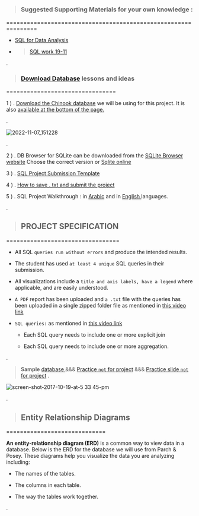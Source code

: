 


> ### Suggested Supporting Materials for your own knowledge :


===============================================================


- [ SQL for Data Analysis](https://github.com/nancyalaswad90/nancyalaswad90/blob/master/Certification%20as%20Oracle%20developer%20professional%20.md)


- > [SQL work 19-11](https://docs.google.com/presentation/d/1R4wSPqg5bMT4PBB0rGpM836UvBh6pbDfiJZ7N2LtSKo/edit#slide=id.ge1e60c3288_0_12)

.


> ### [Download Database](https://learn.udacity.com/nanodegrees/nd098-mcit/parts/cd0023/lessons/ls0527/concepts/f9b933c4-678b-47e2-b624-0531e18a21e6) lessons and ideas 


================================


1 ) . [Download the Chinook database](https://video.udacity-data.com/topher/2021/March/6053d783_chinook-db/chinook-db.zip) we will be using for this project. It is also [available at the bottom of the page.](https://learn.udacity.com/nanodegrees/nd098-mcit/parts/cd0023/lessons/ls0527/concepts/f9b933c4-678b-47e2-b624-0531e18a21e6)



.


![2022-11-07_151228](https://user-images.githubusercontent.com/36210723/200319196-887e8b39-900b-4e70-9ab3-48d7a6897264.png)



.


2 ) .  DB Browser for SQLite can be downloaded from the [SQLite Browser website](https://sqlitebrowser.org/dl/) Choose the correct version or [Sqlite online](https://sqliteonline.com/)




3 ) . [SQL Project Submission Template](https://video.udacity-data.com/topher/2018/May/5afd9585_sql-project-submission-template-1/sql-project-submission-template-1.pptx)





4 ) . [How to save . txt  and submit the project](https://www.youtube.com/watch?v=DPI-EEfydH0)





5 ) . SQL Project Walkthrough  :  in [Arabic]()  and in [English ](https://www.youtube.com/watch?v=sO1I4ddw4jI) languages.






.


> ## PROJECT SPECIFICATION

=================================

- All SQL `queries run without errors`  and produce the intended results.

- The student has used `at least 4 unique` SQL queries in their submission.

- All visualizations include a `title and axis labels, have a legend`  where applicable, and are easily understood.

- `A PDF` report has been uploaded and `a .txt` file with the queries has been uploaded in a single zipped folder file as mentioned in [this video link](https://www.youtube.com/watch?v=DPI-EEfydH0)


-  `SQL queries:`   as mentioned in [this video link]()
    
    -  Each SQL query needs to include one or more explicit join

    -   Each SQL query needs to include one or more aggregation.



.



> **Sample**  [database ](https://github.com/Self-Education-for-Business-analyst/RISE-Youth-Path-Connect-Lite-profile-README.md/blob/main/pandp.db)  &&& [Practice `not` for project](https://github.com/Self-Education-for-Business-analyst/RISE-Youth-Path-Connect-Lite-profile-README.md/blob/main/Queries.txt) &&& [Practice  slide `not` for project](https://github.com/Self-Education-for-Business-analyst/RISE-Youth-Path-Connect-Lite-profile-README.md/blob/main/SQL%20Practice%20Project.pdf)
.





![screen-shot-2017-10-19-at-5 33 45-pm](https://user-images.githubusercontent.com/36210723/202038328-73cdd6aa-b510-4519-a8e5-3e8a6192ce5d.png)


.



> ## Entity Relationship Diagrams


=============================


**An entity-relationship diagram (ERD)** is a common way to view data in a database. Below is the ERD for the database we will use from Parch & Posey. These diagrams help you visualize the data you are analyzing including:



- The names of the tables.

- The columns in each table.


- The way the tables work together.

.
